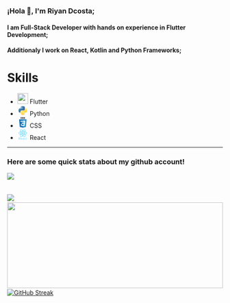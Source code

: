 <link rel="stylesheet" href="styles.css" />

### &#xA1;Hola 👋, I'm Riyan Dcosta;

#### I am Full-Stack Developer with hands on experience in Flutter Development;

#### Additionaly I work on React, Kotlin and Python Frameworks;

# Skills

<ul class="skill-container">
      <li class="skill-box">
        <img src="https://www.vectorlogo.zone/logos/flutterio/flutterio-icon.svg"
        width="25" height="25">
        <label class="skill-label">Flutter</label>
      </li>
      <li class="skill-box">
        <img
        src="https://raw.githubusercontent.com/devicons/devicon/master/icons/python/python-original.svg"
        width="25" height="25">
        <label class="skill-label">Python</label>
      </li>
      <li class="skill-box">
        <img
        src="https://raw.githubusercontent.com/devicons/devicon/master/icons/css3/css3-original-wordmark.svg"
        width="25" height="25">
        <label class="skill-label">CSS</label>
      </li>
      <li class="skill-box">
        <img
        src="https://raw.githubusercontent.com/devicons/devicon/master/icons/react/react-original-wordmark.svg"
        width="25" height="25">
        <label class="skill-label">React</label>
      </li>
    </ul>
<hr>

### Here are some quick stats about my github account!

<!-- <a href="https://riyan-dcosta.github.io/riyan-dcosta" target="_blank">
More About Me!
</a>

<br> -->

![](https://komarev.com/ghpvc/?username=riyan-datalyca&style=flat&label=Views)

<br>

<a target="_blank" href="https://github.com/anuraghazra/github-readme-stats" >
<!-- https://github-readme-stats-puce-pi-13.vercel.app/ -->
<img width="100%" style="max-height:200;" src="https://github-readme-stats-puce-pi-13.vercel.app/api/?username=riyan-dcosta&&theme=transparent&hide_title=true&hide=stars&show_icons=true&include_all_commits=true"/>
</a>

<br>

<a target="_blank" href="https://github.com/anuraghazra/github-readme-stats">
<img width="100%" style="max-height:200;" height="200" align=center src="https://github-readme-stats-puce-pi-13.vercel.app/api/top-langs/?username=riyan-dcosta&theme=transparent&count_private=true&layout=compact&hide_title=true"/>
</a>


<!-- [![GitHub Streak](https://streak-stats.demolab.com/?user=DenverCoder1)](https://git.io/streak-stats) -->
<!-- https://github-readme-streak-stats-theta-mauve.vercel.app/ -->
<a href="https://git.io/streak-stats">
<img 
      style="max-height:200;"
      align=center
      src="https://streak-stats.demolab.com?user=riyan-dcosta&theme=transparent&hide_border=true&mode=weekly&ring=EB5454&fire=EB9A40" 
      alt="GitHub Streak" />
</a>

